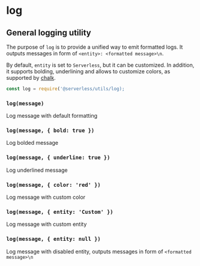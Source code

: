 # log

## General logging utility

The purpose of `log` is to provide a unified way to emit formatted logs. It outputs messages in form of `<entity>: <formatted message>\n`.

By default, `entity` is set to `Serverless`, but it can be customized. In addition, it supports bolding, underlining and allows to customize colors, as supported by [chalk](https://github.com/chalk/chalk).

```javascript
const log = require('@serverless/utils/log);
```

### `log(message)`

Log message with default formatting

### `log(message, { bold: true })`

Log bolded message

### `log(message, { underline: true })`

Log underlined message

### `log(message, { color: 'red' })`

Log message with custom color

### `log(message, { entity: 'Custom' })`

Log message with custom entity

### `log(message, { entity: null })`

Log message with disabled entity, outputs messages in form of `<formatted message>\n`
